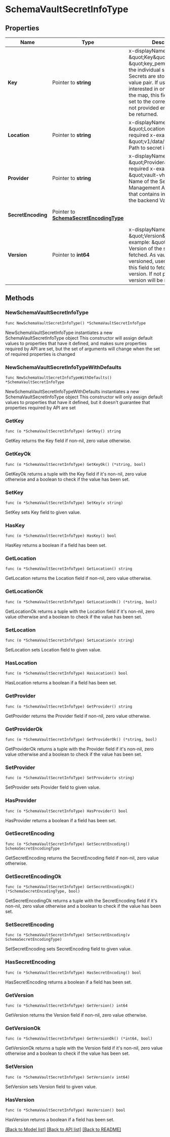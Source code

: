 # SchemaVaultSecretInfoType

## Properties

Name | Type | Description | Notes
------------ | ------------- | ------------- | -------------
**Key** | Pointer to **string** | x-displayName: \&quot;Key\&quot; x-example: \&quot;key_pem\&quot; Key of the individual secret. Vault Secrets are stored as key-value pair. If user is only interested in one value from the map, this field should be set to the corresponding key. If not provided entire secret will be returned. | [optional] 
**Location** | Pointer to **string** | x-displayName: \&quot;Location\&quot; x-required x-example: \&quot;v1/data/vhost_key\&quot; Path to secret in Vault. | [optional] 
**Provider** | Pointer to **string** | x-displayName: \&quot;Provider\&quot; x-required x-example: \&quot;vault-vh-provider\&quot; Name of the Secret Management Access object that contains information about the backend Vault. | [optional] 
**SecretEncoding** | Pointer to [**SchemaSecretEncodingType**](SchemaSecretEncodingType.md) |  | [optional] [default to ENCODING_NONE]
**Version** | Pointer to **int64** | x-displayName: \&quot;Version\&quot; x-example: \&quot;1\&quot; Version of the secret to be fetched. As vault secrets are versioned, user can specify this field to fetch specific version. If not provided latest version will be returned. | [optional] 

## Methods

### NewSchemaVaultSecretInfoType

`func NewSchemaVaultSecretInfoType() *SchemaVaultSecretInfoType`

NewSchemaVaultSecretInfoType instantiates a new SchemaVaultSecretInfoType object
This constructor will assign default values to properties that have it defined,
and makes sure properties required by API are set, but the set of arguments
will change when the set of required properties is changed

### NewSchemaVaultSecretInfoTypeWithDefaults

`func NewSchemaVaultSecretInfoTypeWithDefaults() *SchemaVaultSecretInfoType`

NewSchemaVaultSecretInfoTypeWithDefaults instantiates a new SchemaVaultSecretInfoType object
This constructor will only assign default values to properties that have it defined,
but it doesn't guarantee that properties required by API are set

### GetKey

`func (o *SchemaVaultSecretInfoType) GetKey() string`

GetKey returns the Key field if non-nil, zero value otherwise.

### GetKeyOk

`func (o *SchemaVaultSecretInfoType) GetKeyOk() (*string, bool)`

GetKeyOk returns a tuple with the Key field if it's non-nil, zero value otherwise
and a boolean to check if the value has been set.

### SetKey

`func (o *SchemaVaultSecretInfoType) SetKey(v string)`

SetKey sets Key field to given value.

### HasKey

`func (o *SchemaVaultSecretInfoType) HasKey() bool`

HasKey returns a boolean if a field has been set.

### GetLocation

`func (o *SchemaVaultSecretInfoType) GetLocation() string`

GetLocation returns the Location field if non-nil, zero value otherwise.

### GetLocationOk

`func (o *SchemaVaultSecretInfoType) GetLocationOk() (*string, bool)`

GetLocationOk returns a tuple with the Location field if it's non-nil, zero value otherwise
and a boolean to check if the value has been set.

### SetLocation

`func (o *SchemaVaultSecretInfoType) SetLocation(v string)`

SetLocation sets Location field to given value.

### HasLocation

`func (o *SchemaVaultSecretInfoType) HasLocation() bool`

HasLocation returns a boolean if a field has been set.

### GetProvider

`func (o *SchemaVaultSecretInfoType) GetProvider() string`

GetProvider returns the Provider field if non-nil, zero value otherwise.

### GetProviderOk

`func (o *SchemaVaultSecretInfoType) GetProviderOk() (*string, bool)`

GetProviderOk returns a tuple with the Provider field if it's non-nil, zero value otherwise
and a boolean to check if the value has been set.

### SetProvider

`func (o *SchemaVaultSecretInfoType) SetProvider(v string)`

SetProvider sets Provider field to given value.

### HasProvider

`func (o *SchemaVaultSecretInfoType) HasProvider() bool`

HasProvider returns a boolean if a field has been set.

### GetSecretEncoding

`func (o *SchemaVaultSecretInfoType) GetSecretEncoding() SchemaSecretEncodingType`

GetSecretEncoding returns the SecretEncoding field if non-nil, zero value otherwise.

### GetSecretEncodingOk

`func (o *SchemaVaultSecretInfoType) GetSecretEncodingOk() (*SchemaSecretEncodingType, bool)`

GetSecretEncodingOk returns a tuple with the SecretEncoding field if it's non-nil, zero value otherwise
and a boolean to check if the value has been set.

### SetSecretEncoding

`func (o *SchemaVaultSecretInfoType) SetSecretEncoding(v SchemaSecretEncodingType)`

SetSecretEncoding sets SecretEncoding field to given value.

### HasSecretEncoding

`func (o *SchemaVaultSecretInfoType) HasSecretEncoding() bool`

HasSecretEncoding returns a boolean if a field has been set.

### GetVersion

`func (o *SchemaVaultSecretInfoType) GetVersion() int64`

GetVersion returns the Version field if non-nil, zero value otherwise.

### GetVersionOk

`func (o *SchemaVaultSecretInfoType) GetVersionOk() (*int64, bool)`

GetVersionOk returns a tuple with the Version field if it's non-nil, zero value otherwise
and a boolean to check if the value has been set.

### SetVersion

`func (o *SchemaVaultSecretInfoType) SetVersion(v int64)`

SetVersion sets Version field to given value.

### HasVersion

`func (o *SchemaVaultSecretInfoType) HasVersion() bool`

HasVersion returns a boolean if a field has been set.


[[Back to Model list]](../README.md#documentation-for-models) [[Back to API list]](../README.md#documentation-for-api-endpoints) [[Back to README]](../README.md)


